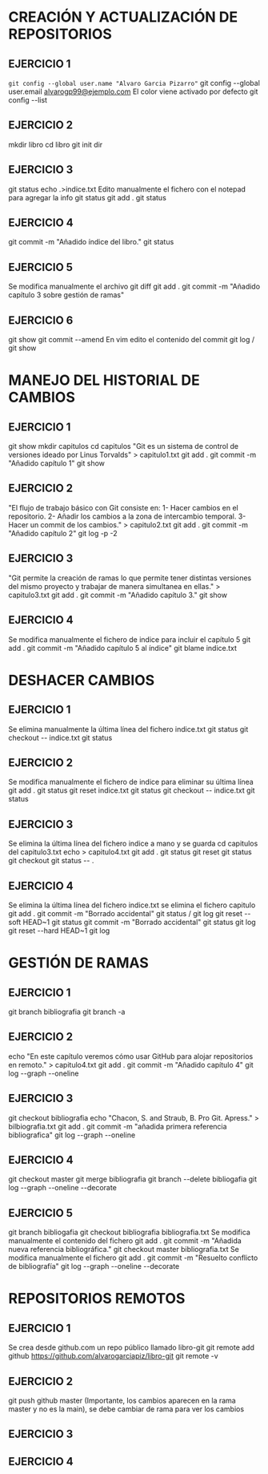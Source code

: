 # CREACIÓN Y ACTUALIZACIÓN DE REPOSITORIOS

## EJERCICIO 1
`git config --global user.name "Alvaro Garcia Pizarro"`
git config --global user.email alvarogp99@ejemplo.com
El color viene activado por defecto
git config --list

## EJERCICIO 2
mkdir libro
cd libro
git init
dir

## EJERCICIO 3
git status
echo .>indice.txt
Edito manualmente el fichero con el notepad para agregar la info
git status
git add .
git status

## EJERCICIO 4
git commit -m "Añadido índice del libro."
git status

## EJERCICIO 5
Se modifica manualmente el archivo
git diff
git add .
git commit -m "Añadido capítulo 3 sobre gestión de ramas"

## EJERCICIO 6
git show
git commit --amend
En vim edito el contenido del commit
git log / git show


# MANEJO DEL HISTORIAL DE CAMBIOS

## EJERCICIO 1
git show
mkdir capitulos
cd capitulos
"Git es un sistema de control de versiones ideado por Linus Torvalds" > capitulo1.txt
git add .
git commit -m "Añadido capítulo 1"
git show

## EJERCICIO 2
"El flujo de trabajo básico con Git consiste en: 1- Hacer cambios en el repositorio. 2- Añadir los cambios a la zona de intercambio temporal. 3- Hacer un commit de los cambios." > capitulo2.txt
git add .
git commit -m "Añadido capítulo 2"
git log -p -2

## EJERCICIO 3
"Git permite la creación de ramas lo que permite tener distintas versiones del mismo proyecto y trabajar de manera simultanea en ellas." > capitulo3.txt
git add .
git commit -m "Añadido capítulo 3."
git show

## EJERCICIO 4
Se modifica manualmente el fichero de indice para incluir el capítulo 5
git add .
git commit -m "Añadido capítulo 5 al índice"
git blame indice.txt


# DESHACER CAMBIOS

## EJERCICIO 1
Se elimina manualmente la última línea del fichero indice.txt
git status
git checkout -- indice.txt
git status

## EJERCICIO 2
Se modifica manualmente el fichero de indice para eliminar su última línea
git add .
git status
git reset indice.txt
git status
git checkout -- indice.txt
git status

## EJERCICIO 3
Se elimina la última línea del fichero indice a mano y se guarda
cd capitulos
del capitulo3.txt
echo > capitulo4.txt
git add .
git status
git reset
git status
git checkout
git status -- .

## EJERCICIO 4
Se elimina la última línea del fichero indice.txt
se elimina el fichero capitulo
git add .
git commit -m "Borrado accidental"
git status / git log
git reset --soft HEAD~1
git status
git commit -m "Borrado accidental"
git status
git log
git reset --hard HEAD~1
git log


# GESTIÓN DE RAMAS

## EJERCICIO 1
git branch bibliografia
git branch -a

## EJERCICIO 2
echo "En este capítulo veremos cómo usar GitHub para alojar repositorios en remoto." > capitulo4.txt
git add .
git commit -m "Añadido capítulo 4"
git log --graph --oneline

## EJERCICIO 3
git checkout bibliografia
echo "Chacon, S. and Straub, B. Pro Git. Apress." > bilbiografia.txt
git add .
git commit -m "añadida primera referencia bibliografica"
git log --graph --oneline

## EJERCICIO 4
git checkout master
git merge bibliografia
git branch --delete bibliogafia
git log --graph --oneline --decorate

## EJERCICIO 5
git branch bibliogafia
git checkout bibliografia
bibliografia.txt
Se modifica manualmente el contenido del fichero
git add .
git commit -m "Añadida nueva referencia bibliográfica."
git checkout master
bibliografia.txt
Se modifica manualmente el fichero
git add .
git commit -m "Resuelto conflicto de bibliografía"
git log --graph --oneline --decorate


# REPOSITORIOS REMOTOS

## EJERCICIO 1
Se crea desde github.com un repo público llamado libro-git
git remote add github https://github.com/alvarogarciapiz/libro-git
git remote -v

## EJERCICIO 2
git push github master
(Importante, los cambios aparecen en la rama master y no es la main), se debe cambiar de rama para ver los cambios

## EJERCICIO 3


## EJERCICIO 4 








